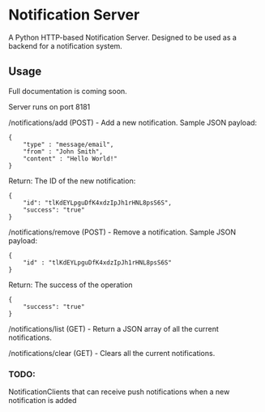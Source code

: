 # Notification Server
A Python HTTP-based Notification Server. Designed to be used as a backend for
a notification system. 

## Usage
Full documentation is coming soon.

Server runs on port 8181

/notifications/add (POST) - Add a new notification. Sample JSON payload:

    {
        "type" : "message/email",
        "from" : "John Smith",
        "content" : "Hello World!"
    }
    
Return: The ID of the new notification:

    {
	    "id": "tlKdEYLpguDfK4xdzIpJh1rHNL8psS6S",
	    "success": "true"
    }
    
    

/notifications/remove (POST) - Remove a notification. Sample JSON payload:

    {
        "id" : "tlKdEYLpguDfK4xdzIpJh1rHNL8psS6S"
    }

Return: The success of the operation

    {
	    "success": "true"
    }


/notifications/list (GET) - Return a JSON array of all the current notifications.

/notifications/clear (GET) - Clears all the current notifications.

### TODO:
NotificationClients that can receive push notifications when a new notification is added
